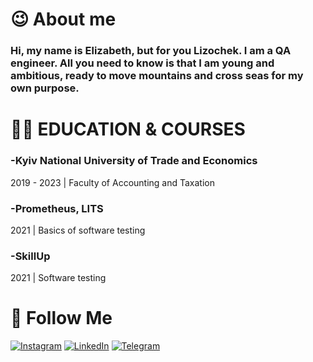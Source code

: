  # :wink: About me 
      
 ### Hi, my name is Elizabeth, but for you Lizochek. I am a QA engineer. All you need to know is that I am young and ambitious, ready to move mountains and cross seas for my own purpose.
    
# :man_student: EDUCATION & COURSES
  ### -Kyiv National University of Trade and Economics
  2019 - 2023 | Faculty of Accounting and Taxation
  ### -Prometheus, LITS
  2021 | Basics of software testing
  ### -SkillUp
  2021 | Software testing
 # :ribbon: Follow Me
  [![Instagram](https://img.shields.io/badge/-Instagram-090909?style=for-the-badge&logo=instagram&logoColor=B4068E)](https://www.instagram.com/lizaveta.evil/)
  [![LinkedIn](https://img.shields.io/badge/-LinkedIn-090909?style=for-the-badge&logo=linkedin&logoColor=007BB6)](https://www.linkedin.com/in/elizaveta-ivchyk-70b2a7212/)
  [![Telegram](https://img.shields.io/badge/-Telegram-090909?style=for-the-badge&logo=telegram&logoColor=27A0D9)]( https://t.me/Lizochek_Ivchyk)
  
  
